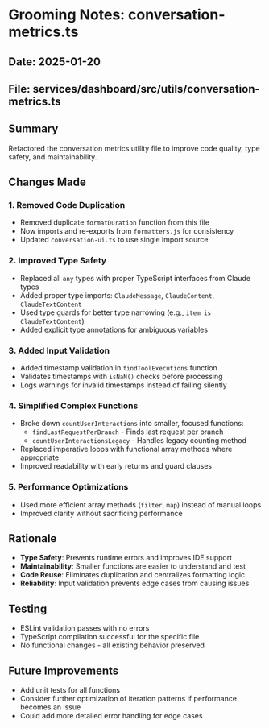# Grooming Notes: conversation-metrics.ts

## Date: 2025-01-20

## File: services/dashboard/src/utils/conversation-metrics.ts

## Summary

Refactored the conversation metrics utility file to improve code quality, type safety, and maintainability.

## Changes Made

### 1. Removed Code Duplication

- Removed duplicate `formatDuration` function from this file
- Now imports and re-exports from `formatters.js` for consistency
- Updated `conversation-ui.ts` to use single import source

### 2. Improved Type Safety

- Replaced all `any` types with proper TypeScript interfaces from Claude types
- Added proper type imports: `ClaudeMessage`, `ClaudeContent`, `ClaudeTextContent`
- Used type guards for better type narrowing (e.g., `item is ClaudeTextContent`)
- Added explicit type annotations for ambiguous variables

### 3. Added Input Validation

- Added timestamp validation in `findToolExecutions` function
- Validates timestamps with `isNaN()` checks before processing
- Logs warnings for invalid timestamps instead of failing silently

### 4. Simplified Complex Functions

- Broke down `countUserInteractions` into smaller, focused functions:
  - `findLastRequestPerBranch` - Finds last request per branch
  - `countUserInteractionsLegacy` - Handles legacy counting method
- Replaced imperative loops with functional array methods where appropriate
- Improved readability with early returns and guard clauses

### 5. Performance Optimizations

- Used more efficient array methods (`filter`, `map`) instead of manual loops
- Improved clarity without sacrificing performance

## Rationale

- **Type Safety**: Prevents runtime errors and improves IDE support
- **Maintainability**: Smaller functions are easier to understand and test
- **Code Reuse**: Eliminates duplication and centralizes formatting logic
- **Reliability**: Input validation prevents edge cases from causing issues

## Testing

- ESLint validation passes with no errors
- TypeScript compilation successful for the specific file
- No functional changes - all existing behavior preserved

## Future Improvements

- Add unit tests for all functions
- Consider further optimization of iteration patterns if performance becomes an issue
- Could add more detailed error handling for edge cases
